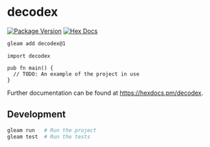 # decodex

[![Package Version](https://img.shields.io/hexpm/v/decodex)](https://hex.pm/packages/decodex)
[![Hex Docs](https://img.shields.io/badge/hex-docs-ffaff3)](https://hexdocs.pm/decodex/)

```sh
gleam add decodex@1
```
```gleam
import decodex

pub fn main() {
  // TODO: An example of the project in use
}
```

Further documentation can be found at <https://hexdocs.pm/decodex>.

## Development

```sh
gleam run   # Run the project
gleam test  # Run the tests
```
